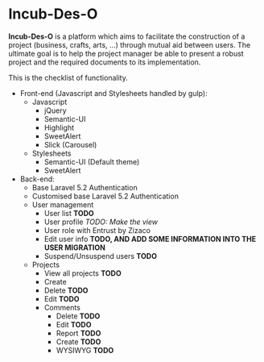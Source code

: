 # Incub-Des-O

**Incub-Des-O** is a platform which aims to facilitate the construction of a project (business, crafts, arts, ...) through mutual aid between users. The ultimate goal is to help the project manager be able to present a robust project and the required documents to its implementation.

This is the checklist of functionality.
- Front-end (Javascript and Stylesheets handled by gulp):
  - Javascript
    - jQuery
    - Semantic-UI
    - Highlight
    - SweetAlert
    - Slick (Carousel)
  - Stylesheets
    - Semantic-UI (Default theme)
    - SweetAlert
- Back-end: 
  - Base Laravel 5.2 Authentication
  - Customised base Laravel 5.2 Authentication
  - User management
    - User list **TODO**
    - User profile _TODO: Make the view_
    - User role with Entrust by Zizaco
    - Edit user info **TODO, AND ADD SOME INFORMATION INTO THE USER MIGRATION**
    - Suspend/Unsuspend users **TODO**
  - Projects
    - View all projects **TODO**
    - Create
    - Delete **TODO**
    - Edit **TODO**
    - Comments
      - Delete **TODO**
      - Edit **TODO**
      - Report **TODO**
      - Create **TODO**
      - WYSIWYG **TODO**
